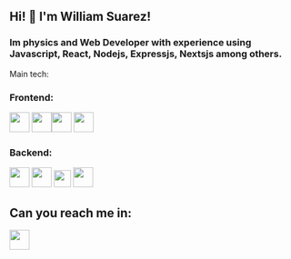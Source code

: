 ## Hi! 👋 I'm William Suarez!  

### Im physics and Web Developer with experience using Javascript, React, Nodejs, Expressjs, Nextsjs among others. 

Main tech:

### Frontend: 

<img width = 35 src="https://cdn.jsdelivr.net/gh/devicons/devicon/icons/javascript/javascript-original.svg" /> <img width=35 src="https://cdn.jsdelivr.net/gh/devicons/devicon/icons/css3/css3-original.svg" /><img width=35 src="https://cdn.jsdelivr.net/gh/devicons/devicon/icons/react/react-original.svg" /> <img width = 35 src="https://cdn.jsdelivr.net/gh/devicons/devicon/icons/nextjs/nextjs-original.svg" />

### Backend:

 <img width=35 src="https://cdn.jsdelivr.net/gh/devicons/devicon/icons/nodejs/nodejs-original.svg" /> <img width=35 src="https://cdn.jsdelivr.net/gh/devicons/devicon/icons/express/express-original.svg" /> <img width = 30 src="https://cdn.jsdelivr.net/gh/devicons/devicon/icons/socketio/socketio-original.svg" /> <img width=35 src="https://cdn.jsdelivr.net/gh/devicons/devicon/icons/django/django-plain.svg" />

## Can you reach me in:

 [<img width=35 src="https://cdn.jsdelivr.net/gh/devicons/devicon/icons/linkedin/linkedin-original.svg" />](https://www.linkedin.com/in/williamsuarezdev/
)
          
          
          
          



<!--
**willisq/willisq** is a ✨ _special_ ✨ repository because its `README.md` (this file) appears on your GitHub profile.

Here are some ideas to get you started:

- 🔭 I’m currently working on ...
- 🌱 I’m currently learning ...
- 👯 I’m looking to collaborate on ...
- 🤔 I’m looking for help with ...
- 💬 Ask me about ...
- 📫 How to reach me: ...
- 😄 Pronouns: ...
- ⚡ Fun fact: ...
-->
